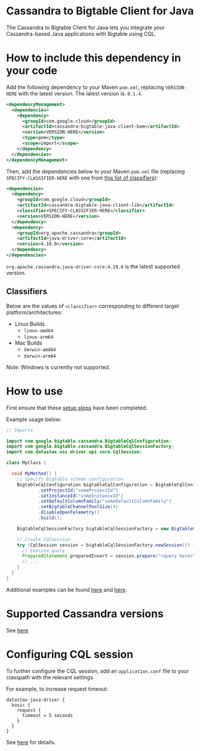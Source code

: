 # Cassandra to Bigtable Client for Java

The Cassandra to Bigtable Client for Java lets you integrate your Cassandra-based Java applications with Bigtable using CQL.

# How to include this dependency in your code

Add the following dependency to your Maven `pom.xml`, replacing `VERSION-HERE` with the latest version. The latest version is: `0.1.4`.

```xml
<dependencyManagement>
  <dependencies>
    <dependency>
      <groupId>com.google.cloud</groupId>
      <artifactId>cassandra-bigtable-java-client-bom</artifactId>
      <version>VERSION-HERE</version>
      <type>pom</type>
      <scope>import</scope>
    </dependency>
  </dependencies>
</dependencyManagement>
```

Then, add the dependencies below to your Maven `pom.xml` file (replacing `SPECIFY-CLASSIFIER-HERE` with one from [this list of classifiers](#classifiers)):

```xml
<dependencies>
  <dependency>
    <groupId>com.google.cloud</groupId>
    <artifactId>cassandra-bigtable-java-client-lib</artifactId>
    <classifier>SPECIFY-CLASSIFIER-HERE</classifier>
    <version>VERSION-HERE</version>
  </dependency>
  <dependency>
    <groupId>org.apache.cassandra</groupId>
    <artifactId>java-driver-core</artifactId>
    <version>4.19.0</version>
  </dependency>
</dependencies>
```

`org.apache.cassandra:java-driver-core:4.19.0` is the latest supported version.

## Classifiers

Below are the values of `<classifier>` corresponding to different target platform/architectures:

- Linux Builds
  - `linux-amd64`
  - `linux-arm64`
- Mac Builds
  - `darwin-amd64`
  - `darwin-arm64`

Note: Windows is currently not supported.

# How to use

First ensure that these [setup steps](../../cassandra-bigtable-proxy/README.md##setting-up-bigtable-instance-and-schema-configuration) have been completed.

Example usage below:

```java
// Imports

import com.google.bigtable.cassandra.BigtableCqlConfiguration;
import com.google.bigtable.cassandra.BigtableCqlSessionFactory;
import com.datastax.oss.driver.api.core.CqlSession;

class MyClass {

  void MyMethod() {
    // Specify Bigtable schema configuration
    BigtableCqlConfiguration bigtableCqlConfiguration = BigtableCqlConfiguration.builder()
            .setProjectId("someProjectId")
            .setInstanceId("someInstanceId")
            .setDefaultColumnFamily("someDefaultColumnFamily")
            .setBigtableChannelPoolSize(4)
            .disableOpenTelemetry()
            .build();

    BigtableCqlSessionFactory bigtableCqlSessionFactory = new BigtableCqlSessionFactory(bigtableCqlConfiguration);

    // Create CqlSession
    try (CqlSession session = bigtableCqlSessionFactory.newSession()) {
      // Execute query
      PreparedStatement preparedInsert = session.prepare("<query here>");
      // ...
    }
  }
}
```

Additional examples can be found [here](../example) and [here](./src/test/java/com/google/bigtable/cassandra/integration/SmokeTestIT.java).

# Supported Cassandra versions

See [here](../../cassandra-bigtable-proxy/README.md)

# Configuring CQL session

To further configure the CQL session, add an `application.conf` file to your classpath with the relevant settings.

For example, to increase request timeout:

```properties
datastax-java-driver {
  basic {
    request {
      timeout = 5 seconds
    }
  }
}
```

See [here](https://docs.datastax.com/en/developer/java-driver/latest/manual/core/configuration/index.html) for details.
